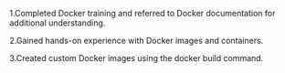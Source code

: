 1.Completed Docker training and referred to Docker documentation for additional understanding.

2.Gained hands-on experience with Docker images and containers.

3.Created custom Docker images using the docker build command.
